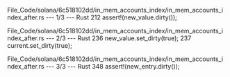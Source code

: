 File_Code/solana/6c518102dd/in_mem_accounts_index/in_mem_accounts_index_after.rs --- 1/3 --- Rust
                                                                                                                                                           212                 assert!(new_value.dirty());

File_Code/solana/6c518102dd/in_mem_accounts_index/in_mem_accounts_index_after.rs --- 2/3 --- Rust
236         new_value.set_dirty(true);                                                                                                                       237         current.set_dirty(true);

File_Code/solana/6c518102dd/in_mem_accounts_index/in_mem_accounts_index_after.rs --- 3/3 --- Rust
                                                                                                                                                             348                 assert!(new_entry.dirty());

